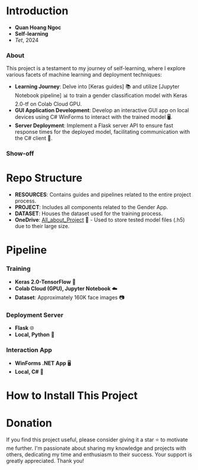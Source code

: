 # Introduction

- **Quan Hoang Ngoc**
- **Self-learning**
- _Tet_, 2024

### About

This project is a testament to my journey of self-learning, where I explore various facets of machine learning and deployment techniques:

- **Learning Journey**: Delve into [Keras guides] 📚 and utilize [Jupyter Notebook pipeline] 📊 to train a gender classification model with Keras 2.0-tf on Colab Cloud GPU.
- **GUI Application Development**: Develop an interactive GUI app on local devices using C# WinForms to interact with the trained model 🖥️.
- **Server Deployment**: Implement a Flask server API to ensure fast response times for the deployed model, facilitating communication with the C# client 🚀.

### Show-off

# Repo Structure

- **RESOURCES**: Contains guides and pipelines related to the entire project process.
- **PROJECT**: Includes all components related to the Gender App.
- **DATASET**: Houses the dataset used for the training process.
- **OneDrive**: [All_about_Project](https://uithcm-my.sharepoint.com/:f:/g/personal/22521178_ms_uit_edu_vn/Er2vrHvm_p1Agv6ZddnhK_0BcVs9J0IKszK-ouqOCT5kjA?e=aL6OHd) 📁 - Used to store tested model files (.h5) due to their large size.

# Pipeline

### Training

- **Keras 2.0-TensorFlow** 🧠
- **Colab Cloud (GPU), Jupyter Notebook** ☁️
- **Dataset**: Approximately 160K face images 📷

### Deployment Server

- **Flask** 🌐
- **Local, Python** 🐍

### Interaction App

- **WinForms .NET App** 🖥️
- **Local, C#** 🎨

# How to Install This Project

# Donation

If you find this project useful, please consider giving it a star ⭐ to motivate me further. I'm passionate about sharing my knowledge and projects with others, dedicating my time and enthusiasm to their success. Your support is greatly appreciated. Thank you!
